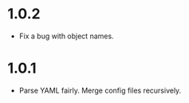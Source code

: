 # 1.0.2

-   Fix a bug with object names.

# 1.0.1

-   Parse YAML fairly. Merge config files recursively.
